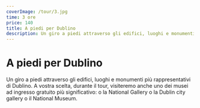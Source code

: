 ```yaml
---
coverImage: /tour/3.jpg
time: 3 ore
price: 140
title: A piedi per Dublino
description: Un giro a piedi attraverso gli edifici, luoghi e monumenti più rappresentativi di Dublino. A vostra scelta, durante il tour, visiteremo anche uno dei musei ad ingresso gratuito più significativo
---
```


# A piedi per Dublino

Un giro a piedi attraverso gli edifici, luoghi e monumenti più rappresentativi di Dublino. A vostra scelta, durante il tour, visiteremo anche uno dei musei ad ingresso gratuito più significativo: o la National Gallery o la Dublin city gallery o il National Museum.
